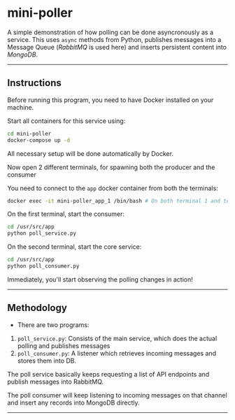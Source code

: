 # mini-poller

A simple demonstration of how polling can be done asyncronously as a service.
This uses `async` methods from Python, publishes messages into a Message Queue (_RabbitMQ_ is used here) and inserts persistent content into _MongoDB_.

***********

## Instructions

Before running this program, you need to have Docker installed on your machine.

Start all containers for this service using:

```bash
cd mini-poller
docker-compose up -d
```

All necessary setup will be done automatically by Docker.

Now open 2 different terminals, for spawning both the producer and the consumer

You need to connect to the `app` docker container from both the terminals:

```bash
docker exec -it mini-poller_app_1 /bin/bash # On both terminal 1 and terminal 2
```

On the first terminal, start the consumer:

```bash
cd /usr/src/app
python poll_service.py
```

On the second terminal, start the core service:

```bash
cd /usr/src/app
python poll_consumer.py
```

Immediately, you'll start observing the polling changes in action!

***************

## Methodology

* There are two programs:
1. `poll_service.py`: Consists of the main service, which does the actual polling and publishes messages
2. `poll_consumer.py`: A listener which retrieves incoming messages and stores them into DB.

The poll service basically keeps requesting a list of API endpoints and publish messages into RabbitMQ.

The poll consumer will keep listening to incoming messages on that channel and insert any records into MongoDB directly.

***************